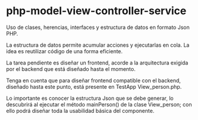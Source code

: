 # php-model-view-controller-service
Uso de clases, herencias, interfaces y estructura de datos en formato Json PHP.

La estructura de datos permite acumular acciones y ejecutarlas en cola.
La idea es reutilizar código de una forma eficiente.

La tarea pendiente es diseñar un frontend, acorde a la arquitectura exigida por el
backend que está diseñado hasta el momento.

Tenga en cuenta que para diseñar frontend compatible con el backend, diseñado hasta este punto, 
está presente en TestApp View_person.php.

Lo importante es conocer la estructura Json que se debe generar, lo descubrirá al ejecutar el 
método mainPerson() de la clase View_person; con ello podrá diseñar toda la usabilidad
básica del componente.
